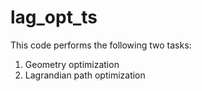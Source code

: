 # lag_opt_ts

This code performs the following two tasks:
1) Geometry optimization
2) Lagrandian path optimization
